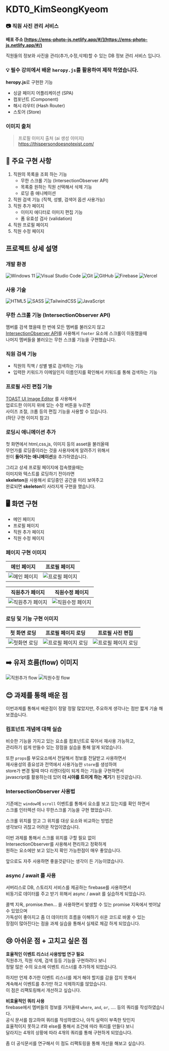 # KDT0_KimSeongKyeom

### 📷 직원 사진 관리 서비스

**배포 주소 [https://ems-photo-js.netlify.app/#/](https://ems-photo-js.netlify.app/#/)**

직원들의 정보와 사진을 관리(추가,수정,삭제)할 수 있는 DB 정보 관리 서비스 입니다.

### 💡 필수 강의에서 배운 `heropy.js`를 활용하여 제작 하였습니다.

**heropy.js**로 구현한 기능

- 싱글 페이지 어플리케이션 (SPA)
- 컴포넌트 (Component)
- 해시 라우터 (Hash Router)
- 스토어 (Store)

### 이미지 출처

> 프로필 이미지 출처 (ai 생성 이미지)  
> https://thispersondoesnotexist.com/

## 🎯 주요 구현 사항

1. 직원의 목록을 조회 하는 기능
   - 무한 스크롤 기능 (IntersectionObserver API)
   - 목록중 원하는 직원 선택해서 삭제 기능
   - 로딩 중 애니메이션
1. 직원 검색 기능 (직책, 성별, 검색어 옵션 사용가능)
1. 직원 추가 페이지
   - 이미지 에디터로 이미지 편집 기능
   - 폼 유효성 검사 (validation)
1. 직원 프로필 페이지
1. 직원 수정 페이지

## 프로젝트 상세 설명

### 개발 환경

![Windows 11](https://img.shields.io/badge/Windows%2011-%230079d5.svg?style=for-the-badge&logo=Windows%2011&logoColor=white) ![Visual Studio Code](https://img.shields.io/badge/Visual%20Studio%20Code-0078d7.svg?style=for-the-badge&logo=visual-studio-code&logoColor=white) ![Git](https://img.shields.io/badge/git-%23F05033.svg?style=for-the-badge&logo=git&logoColor=white) ![GitHub](https://img.shields.io/badge/github-%23121011.svg?style=for-the-badge&logo=github&logoColor=white)
![Firebase](https://img.shields.io/badge/Firebase-FFCA28?style=for-the-badge&logo=Firebase&logoColor=black) ![Vercel](https://img.shields.io/badge/vercel-%23000000.svg?style=for-the-badge&logo=vercel&logoColor=white)

### 사용 기술

![HTML5](https://img.shields.io/badge/html5-%23E34F26.svg?style=for-the-badge&logo=html5&logoColor=white) ![SASS](https://img.shields.io/badge/SASS-hotpink.svg?style=for-the-badge&logo=SASS&logoColor=white) ![TailwindCSS](https://img.shields.io/badge/tailwindcss-%2338B2AC.svg?style=for-the-badge&logo=tailwind-css&logoColor=white) ![JavaScript](https://img.shields.io/badge/javascript-%23323330.svg?style=for-the-badge&logo=javascript&logoColor=%23F7DF1E)

### 무한 스크롤 기능 (IntersectionObserver API)

멤버를 검색 했을때 한 번에 모든 멤버를 불러오지 않고  
[IntersectionObserver API](https://developer.mozilla.org/ko/docs/Web/API/IntersectionObserver)를 사용해서 `footer` 요소에 스크롤이 이동했을때  
나머지 멤버들을 불러오는 무한 스크롤 기능을 구현했습니다.

### 직원 검색 기능

- 직원의 직책 / 성별 별로 검색하는 기능
- 입력한 키워드가 이메일인지 이름인지를 확인해서 키워드를 통해 검색하는 기능

### 프로필 사진 편집 기능

[TOAST UI Image Editor](https://ui.toast.com/tui-image-editor) 를 사용해서  
업로드한 이미지 위에 있는 수정 버튼을 누르면  
사이즈 조절, 크롭 등의 편집 기능을 사용할 수 있습니다.  
(하단 구현 이미지 참고)

### 로딩시 애니메이션 추가

첫 화면에서 html,css,js, 이미지 등의 asset을 불러올때  
무언가를 로딩중이라는 것을 사용자에게 알려주기 위해서  
원이 **돌아가는 애니메이션**을 추가하였습니다.

그리고 상세 프로필 페이지에 접속했을때는  
이미지와 텍스트를 로딩하기 전이라면  
**skeleton**을 사용해서 로딩중인 공간을 미리 보여주고  
완료되면 **skeleton**이 사라지게 구현을 했습니다.

## 🖥️ 화면 구현

- 메인 페이지
- 프로필 페이지
- 직원 추가 페이지
- 직원 수정 페이지

### 페이지 구현 이미지

|             **메인 페이지**              |             **프로필 페이지**             |
| :--------------------------------------: | :---------------------------------------: |
| ![메인 페이지](static/index-initial.png) | ![프로필 페이지](static/detail-index.png) |

|             **직원추가 페이지**             |             **직원수정 페이지**             |
| :-----------------------------------------: | :-----------------------------------------: |
| ![직원추가 페이지](static/create-index.png) | ![직원수정 페이지](static/update-index.png) |

### 로딩 및 기능 구현 이미지

|               첫 화면 로딩               |                프로필 페이지 로딩                 |                프로필 사진 편집                 |
| :--------------------------------------: | :-----------------------------------------------: | :---------------------------------------------: |
| ![첫화면 로딩](static/index-loading.gif) | ![프로필 페이지 로딩](static/detail-skeleton.gif) | ![프로필 페이지 로딩](static/create-editor.gif) |

## ➡️ 유저 흐름(flow) 이미지

![직원추가 flow](static/js-app-flow-create.png)
![직원수정 flow](static/js-app-flow-update.png)

## 😊 과제를 통해 배운 점

이번과제를 통해서 배운점이 정말 정말 많았지만, 주요하게 생각나는 점만 짧게 기술 해보겠습니다.

### 컴포넌트 개념에 대해 실습

비슷한 기능을 가지고 있는 요소를 컴포넌트로 묶어서 재사용 가능하고,  
관리하기 쉽게 만들수 있는 장점을 실습을 통해 알게 되었습니다.

또한 `props`를 부모요소에서 전달해서 정보를 전달받고 사용하면서  
재사용성의 중요성과 전역에서 사용가능한 `store`를 생성하여  
store가 변경 될때 마다 리렌더링이 되게 하는 기능을 구현하면서  
javascript를 활용하는데 있어 **더 시야를 트이게 하는 계기**가 된것같습니다.

### IntersectionObserver 사용법

기존에는 `window`에 `scroll` 이벤트를 통해서 요소를 보고 있는지를 확인 하면서  
스크롤 인터렉션 이나 무한스크롤 기능을 구현 했었습니다.

스크롤 위치를 얻고 그 위치를 대상 요소와 비교하는 방법은  
생각보다 귀찮고 어려운 작업이였습니다.

이번 과제를 통해서 스크롤 위치를 구할 필요 없이  
IntersectionObserver를 사용해서 편리하고 정확하게  
원하는 요소에만 보고 있는지 확인 가능한점이 매우 좋았습니다.

앞으로도 자주 사용하면 좋을것같다는 생각이 든 기능이였습니다.

### async / await 를 사용

서버리스로 DB, 스토리지 서비스를 제공하는 firebase를 사용하면서  
비동기로 데이터를 주고 받기 위해서 async / await 를 실습하게 되었습니다.

콜백 지옥, promise.then... 을 사용하면서 발생할 수 있는 promise 지옥에서 벗어날 수 있었으며  
가독성이 좋아지고 좀 더 데이터의 흐름을 이해하기 쉬운 코드로 바꿀 수 있는  
장점이 많아진다는 점을 과제 실습을 통해서 실제로 체감 하게 되었습니다.

## 😢 아쉬운 점 + 고치고 싶은 점

**효율적인 이벤트 리스너 사용방법 연구 필요**  
직원추가, 직원 삭제, 검색 등등 기능을 구현하려다 보니  
정말 많은 수의 요소에 이벤트 리스너를 추가하게 되었습니다.

하지만 언제 추가한 이벤트 리스너를 제거 해야 할지를 감을 잡지 못해서  
계속해서 이벤트를 추가만 하고 삭제하지를 않았습니다.  
이 점은 리팩토링해서 개선하고 싶습니다.

**비효율적인 쿼리 사용**  
firebase에서 멤버들의 정보를 가져올때 `where`, `and`, `or`, .... 등의 쿼리를 작성하였습니다.  
공식 문서를 참고하여 쿼리를 작성하였으나, 아직 실력이 부족한 탓인지  
효율적이지 못하고 if와 else를 통해서 조건에 따라 쿼리를 만들다 보니  
달라지는 4개의 상황에 따라 4개의 쿼리를 통해 구현하게 되었습니다.

좀 더 공식문서를 연구해서 이 점도 리팩토링을 통해 개선을 해보고 싶습니다.
